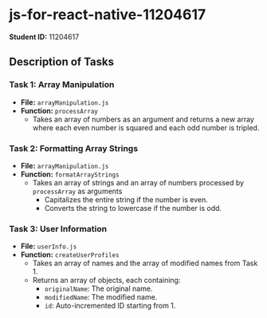 # js-for-react-native-11204617

**Student ID:** 11204617

## Description of Tasks

### Task 1: Array Manipulation
- **File:** `arrayManipulation.js`
- **Function:** `processArray`
  - Takes an array of numbers as an argument and returns a new array where each even number is squared and each odd number is tripled.

### Task 2: Formatting Array Strings
- **File:** `arrayManipulation.js`
- **Function:** `formatArrayStrings`
  - Takes an array of strings and an array of numbers processed by `processArray` as arguments
    - Capitalizes the entire string if the number is even.
    - Converts the string to lowercase if the number is odd.

### Task 3: User Information
- **File:** `userInfo.js`
- **Function:** `createUserProfiles`
  - Takes an array of names and the array of modified names from Task 1.
  - Returns an array of objects, each containing:
    - `originalName`: The original name.
    - `modifiedName`: The modified name.
    - `id`: Auto-incremented ID starting from 1.